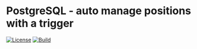 # PostgreSQL - auto manage positions with a trigger

[![License](https://img.shields.io/badge/license-BSD-blue.svg)](https://github.com/forrest79/pgsql-triggerposition/blob/master/LICENSE.md)
[![Build](https://github.com/forrest79/PgSQL-TriggerPosition/actions/workflows/build.yml/badge.svg?branch=master)](https://github.com/forrest79/PgSQL-TriggerPosition/actions/workflows/build.yml)
